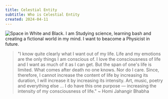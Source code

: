 ```yaml
---
title: Celestial Entity
subtitle: Who is Celestial Entity
created: 2024-04-11
---
```

![Space in White and Black.](https://miro.medium.com/v2/resize:fit:2650/format:webp/0*2ggUuUKOOiEHh7GS.jpg)
I am Studying science, learning bash and creating a fictional world in my mind. I want to beacome a Physicist in future.

>"I know quite clearly what I want out of my life. Life and my emotions are the only things I am conscious of. I love the consciousness of life and I want as much of it as I can get. But the span of one's life is limited. What comes after death no one knows. Nor do I care. Since, therefore, I cannot increase the content of life by increasing its duration, I will increase it by increasing its intensity. Art, music, poetry and everything else … I do have this one purpose — increasing the intensity of my consciousness of life." ~ Homi Jahangir Bhabha
